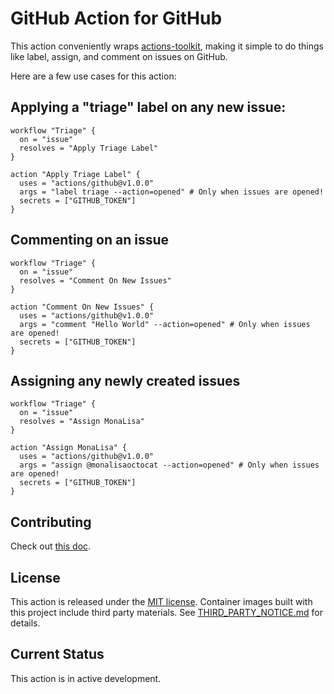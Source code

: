 # GitHub Action for GitHub

This action conveniently wraps [actions-toolkit](https://github.com/JasonEtco/actions-toolkit), making it simple to do things like label, assign, and comment on issues on GitHub.

Here are a few use cases for this action: 

## Applying a "triage" label on any new issue:

```workflow
workflow "Triage" {
  on = "issue"
  resolves = "Apply Triage Label"
}

action "Apply Triage Label" {
  uses = "actions/github@v1.0.0"
  args = "label triage --action=opened" # Only when issues are opened!
  secrets = ["GITHUB_TOKEN"]
}
```

## Commenting on an issue

```workflow
workflow "Triage" {
  on = "issue"
  resolves = "Comment On New Issues"
}

action "Comment On New Issues" {
  uses = "actions/github@v1.0.0"
  args = "comment "Hello World" --action=opened" # Only when issues are opened!
  secrets = ["GITHUB_TOKEN"]
}
```

## Assigning any newly created issues

```workflow
workflow "Triage" {
  on = "issue"
  resolves = "Assign MonaLisa"
}

action "Assign MonaLisa" {
  uses = "actions/github@v1.0.0"
  args = "assign @monalisaoctocat --action=opened" # Only when issues are opened!
  secrets = ["GITHUB_TOKEN"]
}
```

## Contributing

Check out [this doc](CONTRIBUTING.md).

## License

This action is released under the [MIT license](LICENSE.md).
Container images built with this project include third party materials. See [THIRD_PARTY_NOTICE.md](THIRD_PARTY_NOTICE.md) for details.

## Current Status

This action is in active development.
